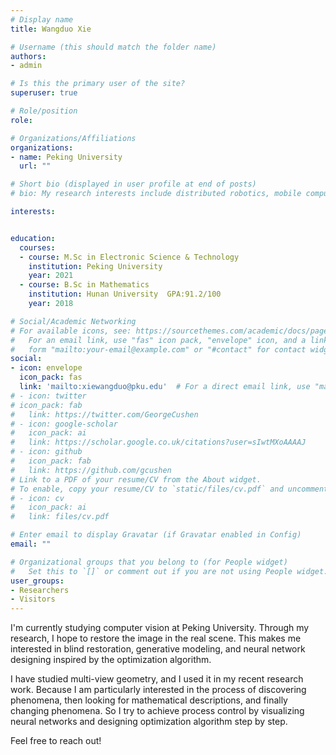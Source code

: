 ```yaml
---
# Display name
title: Wangduo Xie

# Username (this should match the folder name)
authors:
- admin

# Is this the primary user of the site?
superuser: true

# Role/position
role: 

# Organizations/Affiliations
organizations:
- name: Peking University
  url: ""

# Short bio (displayed in user profile at end of posts)
# bio: My research interests include distributed robotics, mobile computing and programmable matter.

interests:


education:
  courses:
  - course: M.Sc in Electronic Science & Technology
    institution: Peking University 
    year: 2021
  - course: B.Sc in Mathematics                 
    institution: Hunan University  GPA:91.2/100
    year: 2018

# Social/Academic Networking
# For available icons, see: https://sourcethemes.com/academic/docs/page-builder/#icons
#   For an email link, use "fas" icon pack, "envelope" icon, and a link in the
#   form "mailto:your-email@example.com" or "#contact" for contact widget.
social:
- icon: envelope
  icon_pack: fas
  link: 'mailto:xiewangduo@pku.edu'  # For a direct email link, use "mailto:test@example.org".
# - icon: twitter
# icon_pack: fab
#   link: https://twitter.com/GeorgeCushen
# - icon: google-scholar
#   icon_pack: ai
#   link: https://scholar.google.co.uk/citations?user=sIwtMXoAAAAJ
# - icon: github
#   icon_pack: fab
#   link: https://github.com/gcushen
# Link to a PDF of your resume/CV from the About widget.
# To enable, copy your resume/CV to `static/files/cv.pdf` and uncomment the lines below.
# - icon: cv
#   icon_pack: ai
#   link: files/cv.pdf

# Enter email to display Gravatar (if Gravatar enabled in Config)
email: ""

# Organizational groups that you belong to (for People widget)
#   Set this to `[]` or comment out if you are not using People widget.
user_groups:
- Researchers
- Visitors
---
```


I'm currently studying computer vision at Peking University. Through my research, I hope to restore the image in the real scene. This makes me interested in blind restoration, generative modeling, and neural network designing  inspired by the optimization algorithm.

I have studied multi-view geometry, and I used it in my recent research work. Because I am particularly interested in the process of discovering phenomena, then looking for mathematical descriptions, and finally changing phenomena. So I try to achieve process control by visualizing neural networks and designing optimization algorithm step by step.

Feel free to reach out!
